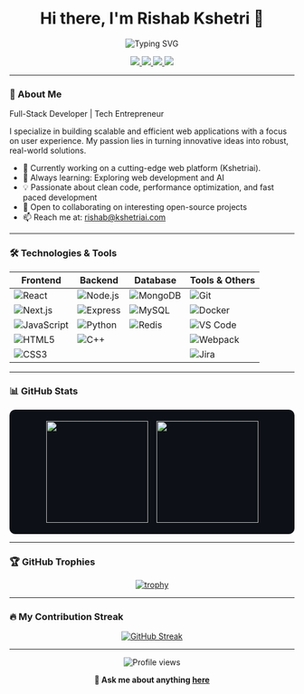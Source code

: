 <h1 align="center">Hi there, I'm Rishab Kshetri 👋</h1>
<div align="center">
  <img src="https://readme-typing-svg.herokuapp.com?font=Fira+Code&size=22&duration=3000&pause=1000&color=00F7EE&center=true&vCenter=true&width=500&lines=Full+Stack+Developer;React+%7C+Next.js+Expert;Node.js+%26+Express+Enthusiast;MongoDB+%7C+SQL+Pro;Python+%26+C%2B%2B+Programmer;Clean+Code+Advocate;Performance+Optimizer" alt="Typing SVG" />
</div>


<p align="center">
  <a href="https://www.linkedin.com/in/risab-kshetri">
    <img src="https://img.shields.io/badge/-LinkedIn-0077B5?style=flat-square&logo=Linkedin&logoColor=white"/>
  </a>
  <a href="https://x.com/risab_kshetri">
    <img src="https://img.shields.io/badge/-Twitter-1DA1F2?style=flat-square&logo=Twitter&logoColor=white"/>
  </a>
  <a href="mailto:rishab@kshetriai.com">
    <img src="https://img.shields.io/badge/-Email-D14836?style=flat-square&logo=Gmail&logoColor=white"/>
  </a>
  <a href="https://github.com/risabkshetri">
    <img src="https://img.shields.io/github/followers/risabkshetri?label=follow&style=social"/>
  </a>
</p>

---

### 🚀 About Me

Full-Stack Developer | Tech Entrepreneur

I specialize in building scalable and efficient web applications with a focus on user experience. My passion lies in turning innovative ideas into robust, real-world solutions.

- 🔭 Currently working on a cutting-edge web platform (Kshetriai).
- 🌱 Always learning: Exploring web development and AI
- 💡 Passionate about clean code, performance optimization, and fast paced development
- 🤝 Open to collaborating on interesting open-source projects
- 📫 Reach me at: rishab@kshetriai.com
---

### 🛠️ Technologies & Tools

<div align="center">
  
| Frontend | Backend | Database | Tools & Others |
|----------|---------|----------|----------------|
| ![React](https://img.shields.io/badge/-React-61DAFB?style=flat-square&logo=react&logoColor=black) | ![Node.js](https://img.shields.io/badge/-Node.js-339933?style=flat-square&logo=node.js&logoColor=white) | ![MongoDB](https://img.shields.io/badge/-MongoDB-47A248?style=flat-square&logo=mongodb&logoColor=white) | ![Git](https://img.shields.io/badge/-Git-F05032?style=flat-square&logo=git&logoColor=white) |
| ![Next.js](https://img.shields.io/badge/-Next.js-000000?style=flat-square&logo=next.js&logoColor=white) | ![Express](https://img.shields.io/badge/-Express-000000?style=flat-square&logo=express&logoColor=white) | ![MySQL](https://img.shields.io/badge/-MySQL-4479A1?style=flat-square&logo=mysql&logoColor=white) | ![Docker](https://img.shields.io/badge/-Docker-2496ED?style=flat-square&logo=docker&logoColor=white) |
| ![JavaScript](https://img.shields.io/badge/-JavaScript-F7DF1E?style=flat-square&logo=javascript&logoColor=black) | ![Python](https://img.shields.io/badge/-Python-3776AB?style=flat-square&logo=python&logoColor=white) | ![Redis](https://img.shields.io/badge/-Redis-DC382D?style=flat-square&logo=redis&logoColor=white) | ![VS Code](https://img.shields.io/badge/-VS%20Code-007ACC?style=flat-square&logo=visual-studio-code&logoColor=white) |
| ![HTML5](https://img.shields.io/badge/-HTML5-E34F26?style=flat-square&logo=html5&logoColor=white) | ![C++](https://img.shields.io/badge/-C++-00599C?style=flat-square&logo=c%2B%2B&logoColor=white) | | ![Webpack](https://img.shields.io/badge/-Webpack-8DD6F9?style=flat-square&logo=webpack&logoColor=black) |
| ![CSS3](https://img.shields.io/badge/-CSS3-1572B6?style=flat-square&logo=css3&logoColor=white) | | | ![Jira](https://img.shields.io/badge/-Jira-0052CC?style=flat-square&logo=jira&logoColor=white) |

</div>

---

### 📊 GitHub Stats

<div align="center" style="display: flex; flex-wrap: wrap; justify-content: center; gap: 15px; background: #0d1117; padding: 20px; border-radius: 10px;">
  <img height="180em" src="https://github-readme-stats.vercel.app/api?username=risabkshetri&show_icons=true&theme=radical&count_private=true&hide_border=true&bg_color=0d1117&text_color=ffffff&title_color=58a6ff&icon_color=58a6ff"/>
  <img height="180em" src="https://github-readme-stats.vercel.app/api/top-langs/?username=risabkshetri&layout=compact&theme=radical&hide_border=true&langs_count=10&bg_color=0d1117&text_color=ffffff&title_color=58a6ff"/>
</div>

---

### 🏆 GitHub Trophies

<div align="center">
  
[![trophy](https://github-profile-trophy.vercel.app/?username=risabkshetri&theme=onedark&column=7)](https://github.com/ryo-ma/github-profile-trophy)

</div>

---

### 🔥 My Contribution Streak

<div align="center">
  
[![GitHub Streak](https://github-readme-streak-stats.herokuapp.com/?user=risabkshetri&theme=dark)](https://git.io/streak-stats)

</div>

---

<div align="center">
  <img src="https://komarev.com/ghpvc/?username=risabkshetri&color=blueviolet&style=flat-square&label=Profile+Views" alt="Profile views"/>
</div>

<div align="center">
  
  **💬 Ask me about anything [here](https://github.com/risabkshetri/risabkshetri/issues)**
  
</div>
